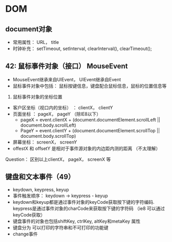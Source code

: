 # DOM
## document对象
- 常用属性： URL， title
- 时钟补充： setTimeout, setInterval, clearInterval(), clearTimeout();

## 42: 鼠标事件对象（接口） MouseEvent
- MouseEvent继承来自UIEvent， UIEvent继承自Event
- 鼠标事件对象中包括： 鼠标按键信息，键盘配合鼠标信息，鼠标的位置信息等

1. 鼠标事件对象的坐标位置
- 客户区坐标（视口内的坐标） ： clientX， clientY
- 页面坐标 ： pageX， pageY （除IE8以下）
  - pageX = event.clientX + (document.documentElement.scrollLeft || document.body.scrollLeft)
  - PageY = event.clientY + (document.documentElement.scrollTop || document.body.scrollTop)
- 屏幕坐标： screenX， screenY
- offestX 和 offsetY 是相对于事件源对象的内边距内测的距离 （不太理解）

Question： 区别以上clientX， pageX， screenX 等


## 键盘和文本事件（49）
- keydown, keypress, keyup
- 事件触发顺序： keydown -> keypress - keyup
- keydown和keyup都是通过事件对象的keyCode获取按下键的字符编码. keypress是通过事件对象的charCode来获取按下键的字符码
（ie8 可以通过keyCode获取）
- 键盘事件的对象也包括shiftKey, ctrlKey, altKey和metaKey 属性
- 键盘分为 可以打印的字符串和不可打印的功能键
- change事件
